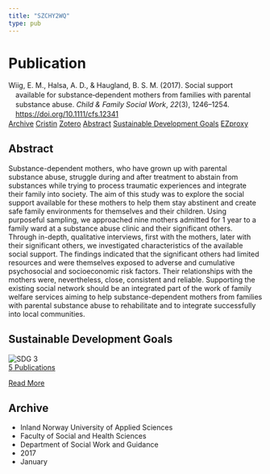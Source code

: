 ```yaml
---
title: "SZCHY2WQ"
type: pub
---
```

<h1>Publication</h1>
<article id="csl-bib-container-SZCHY2WQ" class="csl-bib-container">
  <div class="csl-bib-body" style="line-height: 1.35; padding-left: 1em; text-indent:-1em;">
  <div class="csl-entry">Wiig, E. M., Halsa, A. D., &amp; Haugland, B. S. M. (2017). Social support available for substance&#x2010;dependent mothers from families with parental substance abuse. <i>Child &amp; Family Social Work</i>, <i>22</i>(3), 1246&#x2013;1254. <a href="https://doi.org/10.1111/cfs.12341">https://doi.org/10.1111/cfs.12341</a></div>
</div>
  <div class="csl-bib-buttons">
    <a href="#taxonomy-article-SZCHY2WQ" class="csl-bib-button">Archive</a>
    <a href="https://app.cristin.no/results/show.jsf?id=1420205" alt="Cristin URL" class="csl-bib-button">Cristin</a>
    <a href="http://zotero.org/groups/5402882/items/SZCHY2WQ" alt="Zotero URL" class="csl-bib-button">Zotero</a>
    <a href="#abstract-article-SZCHY2WQ" class="csl-bib-button">Abstract</a>
    <a href="#sdg-article-SZCHY2WQ" class="csl-bib-button">Sustainable Development Goals</a>
    <a href="http://ezproxy.inn.no/login?url=https://doi.org/10.1111/cfs.12341" class="csl-bib-button">EZproxy</a>
  </div>
  <div id="csl-bib-meta-container-SZCHY2WQ"></div>
</article>
<div id="csl-bib-meta-SZCHY2WQ" class="csl-bib-meta">
  <article id="abstract-article-SZCHY2WQ" class="abstract-article">
    <h1>Abstract</h1>
    Substance-dependent mothers, who have grown up with parental substance abuse, struggle during and after treatment to abstain from substances while trying to process traumatic experiences and integrate their family into society. The aim of this study was to explore the social support available for these mothers to help them stay abstinent and create safe family environments for themselves and their children. Using purposeful sampling, we approached nine mothers admitted for 1 year to a family ward at a substance abuse clinic and their significant others. Through in-depth, qualitative interviews, first with the mothers, later with their significant others, we investigated characteristics of the available social support. The findings indicated that the significant others had limited resources and were themselves exposed to adverse and cumulative psychosocial and socioeconomic risk factors. Their relationships with the mothers were, nevertheless, close, consistent and reliable. Supporting the existing social network should be an integrated part of the work of family welfare services aiming to help substance-dependent mothers from families with parental substance abuse to rehabilitate and to integrate successfully into local communities.
  </article>
  <article id="sdg-article-SZCHY2WQ" class="sdg-article">
    <h1>Sustainable Development Goals</h1>
    <div class="sdg-container"><div id="sdg3" class="sdg"> <img src="{{< params subfolder >}}images/sdg/sdg03_en.png" class="image" alt="SDG 3"> <div class="sdg-overlay"> <a href="{{< params subfolder >}}en/archive/?sdg=3#archive" class="sdg-publication-count"><span>5</span> Publications</a> <p><a href="https://sdgs.un.org/goals/goal3" class="sdg-read-more">Read More</a></p> </div> </div></div>
  </article>
  <article id="taxonomy-article-SZCHY2WQ" class="taxonomy-article">
    <h1>Archive</h1>
    <ul>
      <li>Inland Norway University of Applied Sciences</li>
      <li>Faculty of Social and Health Sciences</li>
      <li>Department of Social Work and Guidance</li>
      <li>2017</li>
      <li>January</li>
    </ul>
  </article>
</div>
